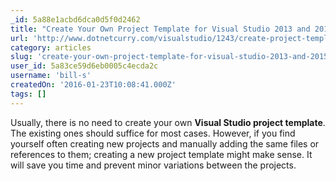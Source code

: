 ```yaml
---
_id: 5a88e1acbd6dca0d5f0d2462
title: "Create Your Own Project Template for Visual Studio 2013 and 2015"
url: 'http://www.dotnetcurry.com/visualstudio/1243/create-project-template-visual-studio-2013-2015'
category: articles
slug: 'create-your-own-project-template-for-visual-studio-2013-and-2015'
user_id: 5a83ce59d6eb0005c4ecda2c
username: 'bill-s'
createdOn: '2016-01-23T10:08:41.000Z'
tags: []
---
```


Usually, there is no need to create your own <strong>Visual Studio project template</strong>. The existing ones should suffice for most cases. However, if you find yourself often creating new projects and manually adding the same files or references to them; creating a new project template might make sense. It will save you time and prevent minor variations between the projects.
